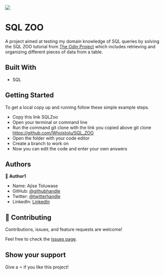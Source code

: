 
![](https://img.shields.io/badge/Microverse-blueviolet)

# SQL ZOO

A project aimed at testing my domain knowledge of SQL queries by solving the SQL ZOO tutorial from  [The Odin Project](https://www.theodinproject.com/paths/full-stack-ruby-on-rails/courses/databases/lessons/sql) which includes retrieving and organizing different pieces of data from a table.

## Built With

- SQL


## Getting Started


To get a local copy up and running follow these simple example steps.

- Copy this link SQLZoo
- Open your terminal or command line
- Run the command git clone with the link you copied above git clone https://github.com/Whoistolu/SQL_ZOO
- Open the folder with your code editor
- Create a branch to work on
- Now you can edit the code and enter your own answers


## Authors

👤 **Author1**

- Name: Ajise Toluwase
- GitHub: [@githubhandle](https://github.com/Whoistolu)
- Twitter: [@twitterhandle](https://twitter.com/Littletolu)
- LinkedIn: [LinkedIn](https://www.linkedin.com/in/toluwase-ajise-9b40411b2/)



## 🤝 Contributing

Contributions, issues, and feature requests are welcome!

Feel free to check the [issues page](../../issues/).

## Show your support

Give a ⭐️ if you like this project!

